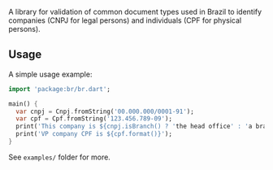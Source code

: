 A library for validation of common document types used in Brazil to identify
companies (CNPJ for legal persons) and individuals (CPF for physical persons).

## Usage

A simple usage example:

```dart
import 'package:br/br.dart';

main() {
  var cnpj = Cnpj.fromString('00.000.000/0001-91');
  var cpf = Cpf.fromString('123.456.789-09');
  print('This company is ${cnpj.isBranch() ? 'the head office' : 'a branch'}!');
  print('VP company CPF is ${cpf.format()}');
}
```

See `examples/` folder for more.
